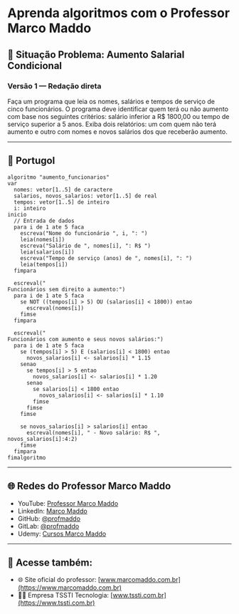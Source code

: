 
# Aprenda algoritmos com o Professor Marco Maddo

## 🧠 Situação Problema: Aumento Salarial Condicional

### Versão 1 — Redação direta
Faça um programa que leia os nomes, salários e tempos de serviço de cinco funcionários. O programa deve identificar quem terá ou não aumento com base nos seguintes critérios: salário inferior a R$ 1800,00 ou tempo de serviço superior a 5 anos. Exiba dois relatórios: um com quem não terá aumento e outro com nomes e novos salários dos que receberão aumento.

---

## 💬 Portugol

```portugol
algoritmo "aumento_funcionarios"
var
  nomes: vetor[1..5] de caractere
  salarios, novos_salarios: vetor[1..5] de real
  tempos: vetor[1..5] de inteiro
  i: inteiro
inicio
  // Entrada de dados
  para i de 1 ate 5 faca
    escreva("Nome do funcionário ", i, ": ")
    leia(nomes[i])
    escreva("Salário de ", nomes[i], ": R$ ")
    leia(salarios[i])
    escreva("Tempo de serviço (anos) de ", nomes[i], ": ")
    leia(tempos[i])
  fimpara

  escreval("
Funcionários sem direito a aumento:")
  para i de 1 ate 5 faca
    se NOT ((tempos[i] > 5) OU (salarios[i] < 1800)) entao
      escreval(nomes[i])
    fimse
  fimpara

  escreval("
Funcionários com aumento e seus novos salários:")
  para i de 1 ate 5 faca
    se (tempos[i] > 5) E (salarios[i] < 1800) entao
      novos_salarios[i] <- salarios[i] * 1.15
    senao
      se tempos[i] > 5 entao
        novos_salarios[i] <- salarios[i] * 1.20
      senao
        se salarios[i] < 1800 entao
          novos_salarios[i] <- salarios[i] * 1.10
        fimse
      fimse
    fimse

    se novos_salarios[i] > salarios[i] entao
      escreval(nomes[i], " - Novo salário: R$ ", novos_salarios[i]:4:2)
    fimse
  fimpara
fimalgoritmo
```

---

## 🌐 Redes do Professor Marco Maddo

- YouTube: [Professor Marco Maddo](https://www.youtube.com/@ProfessorMarcoMaddo)
- LinkedIn: [Marco Maddo](https://www.linkedin.com/in/marcomaddo/)
- GitHub: [@profmaddo](https://github.com/profmaddo)
- GitLab: [@profmaddo](https://gitlab.com/profmaddo)
- Udemy: [Cursos Marco Maddo](https://www.udemy.com/user/marcomaddo/)

---

## 🚀 Acesse também:

- 🌐 Site oficial do professor: [www.marcomaddo.com.br](https://www.marcomaddo.com.br)
- 🧑‍💼 Empresa TSSTI Tecnologia: [www.tssti.com.br](https://www.tssti.com.br)
